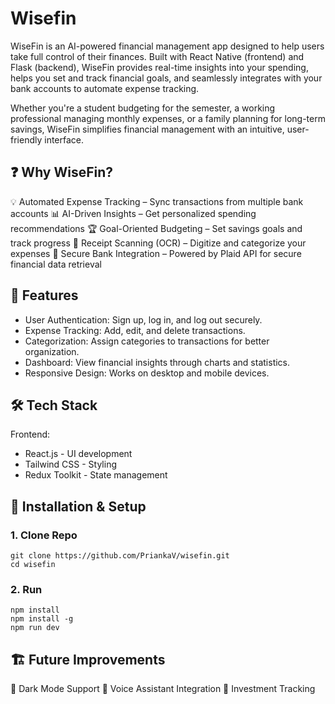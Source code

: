 # **Wisefin**

WiseFin is an AI-powered financial management app designed to help users take full control of their finances. Built with React Native (frontend) and Flask (backend), WiseFin provides real-time insights into your spending, helps you set and track financial goals, and seamlessly integrates with your bank accounts to automate expense tracking.

Whether you're a student budgeting for the semester, a working professional managing monthly expenses, or a family planning for long-term savings, WiseFin simplifies financial management with an intuitive, user-friendly interface.

## ❓ Why WiseFin?
💡 Automated Expense Tracking – Sync transactions from multiple bank accounts
📊 AI-Driven Insights – Get personalized spending recommendations
🏆 Goal-Oriented Budgeting – Set savings goals and track progress
🧾 Receipt Scanning (OCR) – Digitize and categorize your expenses
🔐 Secure Bank Integration – Powered by Plaid API for secure financial data retrieval

## 🚀 Features
* User Authentication: Sign up, log in, and log out securely.
* Expense Tracking: Add, edit, and delete transactions.
* Categorization: Assign categories to transactions for better organization.
* Dashboard: View financial insights through charts and statistics.
* Responsive Design: Works on desktop and mobile devices.

## 🛠️ Tech Stack
Frontend:

* React.js - UI development
* Tailwind CSS - Styling
* Redux Toolkit - State management

## 📜 Installation & Setup
### 1. Clone Repo
```
git clone https://github.com/PriankaV/wisefin.git
cd wisefin
```
### 2. Run
```
npm install
npm install -g
npm run dev
```
## 🏗️ Future Improvements
🔹 Dark Mode Support
🔹 Voice Assistant Integration
🔹 Investment Tracking
